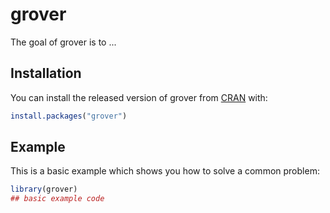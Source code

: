 
# grover

<!-- badges: start -->
<!-- badges: end -->

The goal of grover is to ...

## Installation

You can install the released version of grover from [CRAN](https://CRAN.R-project.org) with:

``` r
install.packages("grover")
```

## Example

This is a basic example which shows you how to solve a common problem:

``` r
library(grover)
## basic example code
```

